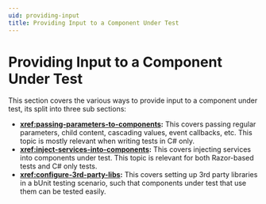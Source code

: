 ```yaml
---
uid: providing-input
title: Providing Input to a Component Under Test
---
```


# Providing Input to a Component Under Test

This section covers the various ways to provide input to a component under test, its split into three sub sections:

- **<xref:passing-parameters-to-components>:** This covers passing regular parameters, child content, cascading values, event callbacks, etc. This topic is mostly relevant when writing tests in C# only.
- **<xref:inject-services-into-components>:** This covers injecting services into components under test. This topic is relevant for both Razor-based tests and C# only tests.
- **<xref:configure-3rd-party-libs>:** This covers setting up 3rd party libraries in a bUnit testing scenario, such that components under test that use them can be tested easily.